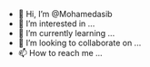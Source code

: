 - 👋 Hi, I’m @Mohamedasib
- 👀 I’m interested in ...
- 🌱 I’m currently learning ...
- 💞️ I’m looking to collaborate on ...
- 📫 How to reach me ...

<!---
Mohamedasib/Mohamedasib is a ✨ special ✨ repository because its `README.md` (this file) appears on your GitHub profile.
You can click the Preview link to take a look at your changes.
--->

